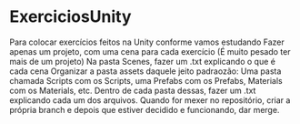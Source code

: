 # ExerciciosUnity
Para colocar exercícios feitos na Unity conforme vamos estudando
Fazer apenas um projeto, com uma cena para cada exercício (É muito pesado ter mais de um projeto)
Na pasta Scenes, fazer um .txt explicando o que é cada cena
Organizar a pasta assets daquele jeito padraozão: Uma pasta chamada Scripts com os Scripts, uma Prefabs com os Prefabs, Materials com os Materials, etc.
Dentro de cada pasta dessas, fazer um .txt explicando cada um dos arquivos.
Quando for mexer no repositório, criar a própria branch e depois que estiver decidido e funcionando, dar merge.
